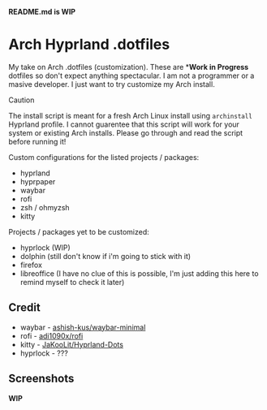 **README.md is WIP**

# Arch Hyprland .dotfiles

My take on Arch .dotfiles (customization). These are ***Work in Progress** dotfiles so don't expect anything spectacular. I am not a programmer or a masive developer. I just want to try customize my Arch install.

> [!CAUTION]
> The install script is meant for a fresh Arch Linux install using `archinstall` Hyprland profile. I cannot guarentee that this script will work for your system or existing Arch installs. Please go through and read the script before running it!

Custom configurations for the listed projects / packages:
- hyprland
- hyprpaper
- waybar
- rofi
- zsh / ohmyzsh
- kitty

Projects / packages yet to be customized:
- hyprlock (WIP)
- dolphin (still don't know if i'm going to stick with it)
- firefox
- libreoffice (I have no clue of this is possible, I'm just adding this here to remind myself to check it later)

## Credit
- waybar - [ashish-kus/waybar-minimal](https://github.com/ashish-kus/waybar-minimal)
- rofi - [adi1090x/rofi](https://github.com/adi1090x/rofi)
- kitty - [JaKooLit/Hyprland-Dots](https://github.com/JaKooLit/Hyprland-Dots)
- hyprlock - ???

## Screenshots
**WIP**
